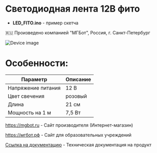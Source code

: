 # Светодиодная лента 12В фито


- **LED_FITO.ino** - пример скетча

🇷🇺 Произведено компанией "МГБот", Россия, г. Санкт-Петербург

![Device image](https://books.mgbot.ru/images/LED_FITO.PNG)

# Особенности:

| Параметр    | Описание |
| ----------- | -----------|
| Напряжение питания   | 12 В|
| Цвет свечения       | розовый|
| Длина    | 21 см|
| Мощность на 1 м     | 7,5 Вт|

https://mgbot.ru  - Сайт производителя (Интернет-магазин)

https://мгбот.рф  - Сайт для образовательных учреждений

[Ссылка на документацию](https://books.mgbot.ru/devices/LED_FITO.pdf) - Техническая документация на продукт